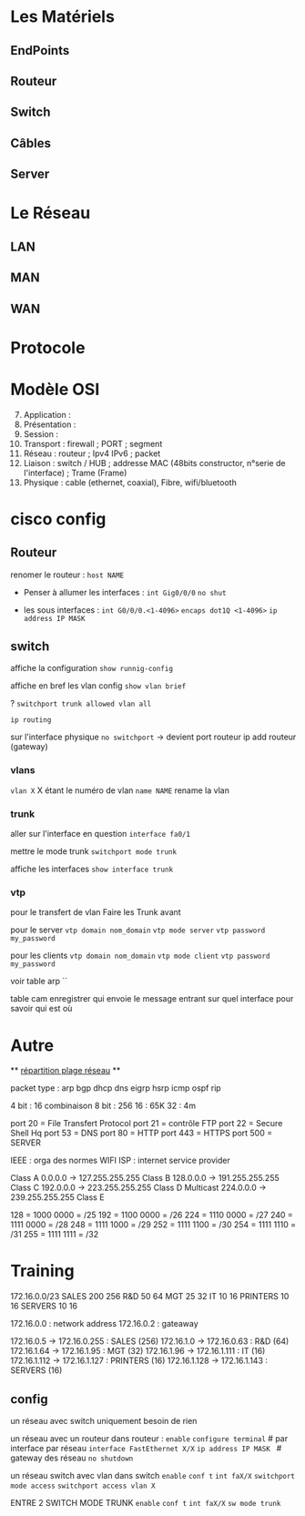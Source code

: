 # Les Matériels
## EndPoints
## Routeur
## Switch
## Câbles
## Server
# Le Réseau
## LAN
## MAN
## WAN

# Protocole

# Modèle OSI

7. Application :
6. Présentation :
5. Session : 
4. Transport : firewall ; PORT ; segment
3. Réseau : routeur ; Ipv4 IPv6 ; packet
2. Liaison : switch / HUB ; addresse MAC (48bits constructor, n°serie de l'interface) ; Trame (Frame)
1. Physique : cable (ethernet, coaxial), Fibre, wifi/bluetooth

# cisco config

## Routeur

renomer le routeur :
`host NAME`

* Penser à allumer les interfaces :
`int Gig0/0/0`
`no shut` 

* les sous interfaces :
`int G0/0/0.<1-4096>`
`encaps dot1Q <1-4096>`
`ip address IP MASK`

## switch

affiche la configuration
`show runnig-config`

affiche en bref les vlan config
`show vlan brief`

?
`switchport trunk allowed vlan all`

`ip routing`

sur l'interface physique
`no switchport` -> devient port routeur
ip add routeur (gateway)

### vlans

`vlan X` X étant le numéro de vlan
`name NAME` rename la vlan

### trunk

aller sur l'interface en question
`interface fa0/1`

mettre le mode trunk
`switchport mode trunk`

affiche les interfaces 
`show interface trunk`

### vtp

pour le transfert de vlan
Faire les Trunk avant

pour le server
`vtp domain nom_domain`
`vtp mode server`
`vtp password my_password`

pour les clients
`vtp domain nom_domain`
`vtp mode client`
`vtp password my_password`

voir table arp
``

table cam
enregistrer qui envoie le message entrant sur quel interface
pour savoir qui est où

# Autre

**
[répartition plage réseau](https://vlsmcalc.vercel.app/)
**

packet type :
arp
bgp
dhcp
dns
eigrp
hsrp
icmp
ospf
rip

4 bit : 16 combinaison
8 bit : 256 
16 : 65K
32 : 4m

port 20 = File Transfert Protocol
port 21 = contrôle FTP
port 22 = Secure Shell Hq
port 53 = DNS
port 80 = HTTP
port 443 = HTTPS
port 500 = SERVER

IEEE : orga des normes WIFI
ISP : internet service provider

Class A 0.0.0.0 -> 127.255.255.255
Class B 128.0.0.0 -> 191.255.255.255
Class C 192.0.0.0 -> 223.255.255.255
Class D Multicast 224.0.0.0 -> 239.255.255.255
Class E 

128 = 1000 0000 = /25
192 = 1100 0000 = /26
224 = 1110 0000 = /27
240 = 1111 0000 = /28
248 = 1111 1000 = /29
252 = 1111 1100 = /30
254 = 1111 1110 = /31
255 = 1111 1111 = /32

# Training

172.16.0.0/23
SALES 200 256
R&D 50 64
MGT 25 32
IT 10 16
PRINTERS 10 16
SERVERS 10 16

172.16.0.0 : network address
172.16.0.2 : gateaway

172.16.0.5 -> 172.16.0.255 : SALES (256)
172.16.1.0 -> 172.16.0.63 : R&D (64)
172.16.1.64 -> 172.16.1.95 : MGT (32)
172.16.1.96 -> 172.16.1.111 : IT (16)
172.16.1.112 -> 172.16.1.127 : PRINTERS (16)
172.16.1.128 -> 172.16.1.143 : SERVERS (16)


## config
un réseau avec switch uniquement
besoin de rien

un réseau avec un routeur
dans routeur :
`enable`
`configure terminal`
\# par interface par réseau
	`interface FastEthernet X/X`
	`ip address IP MASK ` # gateway des réseau
	`no shutdown`

un réseau switch avec vlan
dans switch
`enable`
`conf t`
`int faX/X`
`switchport mode access`
`switchport access vlan X`

ENTRE 2 SWITCH MODE TRUNK
`enable`
`conf t`
`int faX/X`
`sw mode trunk`

